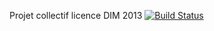 Projet collectif licence DIM 2013
[![Build Status](http://travis-ci.org/lpdim13/ProjetcCollectifDIM.png)](http://travis-ci.org/lpdim13/ProjetcCollectifDIM)